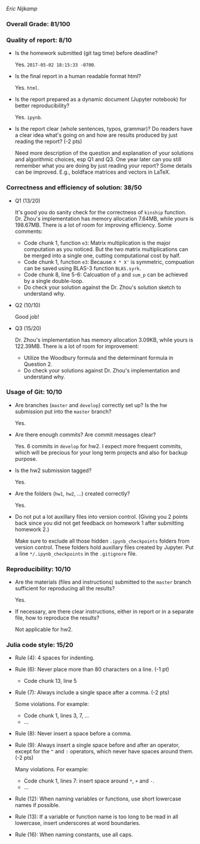 *Eric Nijkamp* 

### Overall Grade: 81/100

### Quality of report: 8/10

* Is the homework submitted (git tag time) before deadline?

	Yes. `2017-05-02 18:15:33 -0700`.
	
* Is the final report in a human readable format html? 

	Yes. `html`.

* Is the report prepared as a dynamic document (Jupyter notebook) for better reproducibility? 

	Yes. `ipynb`.

* Is the report clear (whole sentences, typos, grammar)? Do readers have a clear idea what's going on and how are results produced by just reading the report? (-2 pts)

	 Need more description of the question and explanation of your solutions and algorithmic choices, esp Q1 and Q3. One year later can you still remember what you are doing by just reading your report? Some details can be improved. E.g., boldface matrices and vectors in LaTeX.
	 
	  
### Correctness and efficiency of solution: 38/50 

* Q1 (13/20)

	 It's good you do sanity check for the correctness of `kinship` function. Dr. Zhou's implementation has memory allocation 7.64MB, while yours is 198.67MB. There is a lot of room for improving efficiency. Some comments: 
  	
	* Code chunk 1, function `e3`: Matrix multiplication is the major computation as you noticed. But the two matrix multiplications can be merged into a single one, cutting computational cost by half. 	
	* Code chunk 1, function `e3`: Because `X * X'` is symmetric, compuation can be saved using BLAS-3 function `BLAS.syrk`. 
	* Code chunk 8, line 5-6: Calcuation of `p` and `sum_p` can be achieved by a single double-loop.  
	* Do check your solution against the Dr. Zhou's solution sketch to understand why. 

* Q2 (10/10)
	
	Good job!



* Q3 (15/20) 
 
 	Dr. Zhou's implementation has memory allocation 3.09KB, while yours is 122.39MB. There is a lot of room for improvement:   
 	* Utilize the Woodbury formula and the determinant formula in Question 2. 
	* Do check your solutions against Dr. Zhou's implementation and understand why.


### Usage of Git: 10/10

* Are branches (`master` and `develop`) correctly set up? Is the hw submission put into the `master` branch?

	Yes.


* Are there enough commits? Are commit messages clear?

	Yes. 6 commits in `develop` for hw2. I expect more frequent commits, which will be precious for your long term projects and also for backup purpose. 


* Is the hw2 submission tagged?

	Yes.

* Are the folders (`hw1`, `hw2`, ...) created correctly? 

	Yes.

* Do not put a lot auxillary files into version control. (Giving you 2 points back since you did not get feedback on homework 1 after submitting homework 2.)  

	Make sure to exclude all those hidden `.ipynb_checkpoints` folders from version control. These folders hold auxillary files created by Jupyter. Put a line `*/.ipynb_checkpoints` in the `.gitignore` file.
	
### Reproducibility: 10/10

* Are the materials (files and instructions) submitted to the `master` branch sufficient for reproducing all the results?  

	Yes.

* If necessary, are there clear instructions, either in report or in a separate file, how to reproduce the results?  

	Not applicable for hw2.

### Julia code style: 15/20

* Rule (4): 4 spaces for indenting. 

* Rule (6): Never place more than 80 characters on a line. (-1 pt) 

	* Code chunk 13, line 5

* Rule (7): Always include a single space after a comma. (-2 pts)

	Some violations. For example:  
	- Code chunk 1, lines 3, 7, ...  
	- ...

* Rule (8):  Never insert a space before a comma.

* Rule (9): Always insert a single space before and after an operator, except for the `^` and `:` operators, which never have spaces around them. (-2 pts)

	Many violations. For example:
	- Code chunk 1, lines 7: insert space around `*`, `+` and `-`.
	- ...

* Rule (12): When naming variables or functions, use short lowercase names if possible.

* Rule (13): If a variable or function name is too long to be read in all lowercase, insert underscores at word boundaries.

* Rule (16): When naming constants, use all caps.
